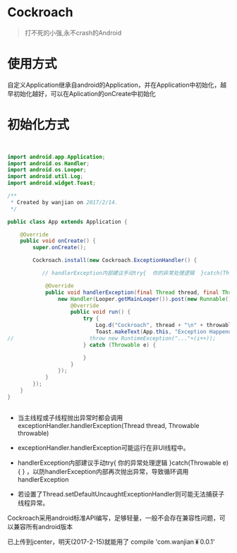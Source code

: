 # Cockroach

> 打不死的小强,永不crash的Android


# 使用方式

自定义Application继承自android的Application，并在Application中初始化，越早初始化越好，可以在Aplication的onCreate中初始化

# 初始化方式

```java
  

import android.app.Application;
import android.os.Handler;
import android.os.Looper;
import android.util.Log;
import android.widget.Toast;

/**
 * Created by wanjian on 2017/2/14.
 */

public class App extends Application {

    @Override
    public void onCreate() {
        super.onCreate();

        Cockroach.install(new Cockroach.ExceptionHandler() {

           // handlerException内部建议手动try{  你的异常处理逻辑  }catch(Throwable e){ } ，以防handlerException内部再次抛出异常，导致循环调用handlerException

            @Override
            public void handlerException(final Thread thread, final Throwable throwable) {
                new Handler(Looper.getMainLooper()).post(new Runnable() {
                    @Override
                    public void run() {
                        try {
                            Log.d("Cockroach", thread + "\n" + throwable.toString());
                            Toast.makeText(App.this, "Exception Happend\n" + thread + "\n" + throwable.toString(), Toast.LENGTH_SHORT).show();
//                        throw new RuntimeException("..."+(i++));
                        } catch (Throwable e) {

                        }
                    }
                });
            }
        });
    }
}



```

* 当主线程或子线程抛出异常时都会调用exceptionHandler.handlerException(Thread thread, Throwable throwable)
     
* exceptionHandler.handlerException可能运行在非UI线程中。
    
* handlerException内部建议手动try{  你的异常处理逻辑  }catch(Throwable e){ } ，以防handlerException内部再次抛出异常，导致循环调用handlerException
    
* 若设置了Thread.setDefaultUncaughtExceptionHandler则可能无法捕获子线程异常。


Cockroach采用android标准API编写，足够轻量，一般不会存在兼容性问题，可以兼容所有android版本

已上传到jcenter，明天(2017-2-15)就能用了 compile 'com.wanjian:cockroach:0.0.1'

